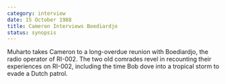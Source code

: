```yaml
---
category: interview
date: 15 October 1988
title: Cameron Interviews Boediardjo
status: synopsis
---
```



Muharto takes Cameron to a long-overdue reunion
with Boediardjo, the radio operator of RI-002. The two old comrades
revel in recounting their experiences on RI-002, including the time Bob
dove into a tropical storm to evade a Dutch patrol.
